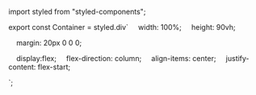 import styled from "styled-components"; 
  
 export const Container = styled.div` 
     width: 100%; 
     height: 90vh; 
  
     margin: 20px 0 0 0; 
  
     display:flex; 
     flex-direction: column; 
     align-items: center; 
     justify-content: flex-start; 
  
 `;
